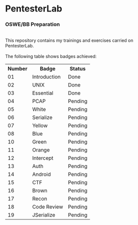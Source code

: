 # PentesterLab
<h3>OSWE/BB Preparation</h3> <br>
This repository contains my trainings and exercises carried on PentesterLab.<br><br>
The following table shows badges achieved:
<table>
  <tr>
    <th>Number</th>
    <th>Badge</th>
    <th>Status</th>
  </tr>
  
  <tr>
    <td>01</td>
    <td>Introduction</td>
    <td>Done</td>
  </tr>
  
  <tr>
    <td>02</td>
    <td>UNIX</td>
    <td>Done</td>
  </tr>
  
  <tr>
    <td>03</td>
    <td>Essential</td>
    <td>Done</td>
  </tr>
  
  <tr>
    <td>04</td>
    <td>PCAP</td>
    <td>Pending</td>
  </tr>

  <tr>
    <td>05</td>
    <td>White</td>
    <td>Pending</td>
  </tr>
  
  <tr>
    <td>06</td>
    <td>Serialize</td>
    <td>Pending</td>
  </tr>
  
  <tr>
    <td>07</td>
    <td>Yellow</td>
    <td>Pending</td>
  </tr>
  
  <tr>
    <td>08</td>
    <td>Blue</td>
    <td>Pending</td>
  </tr>
 
 <tr>
    <td>10</td>
    <td>Green</td>
    <td>Pending</td>
  </tr> 
  
  <tr>
    <td>11</td>
    <td>Orange</td>
    <td>Pending</td>
  </tr> 
  
   <tr>
    <td>12</td>
    <td>Intercept</td>
    <td>Pending</td>
  </tr> 
  
   <tr>
    <td>13</td>
    <td>Auth</td>
    <td>Pending</td>
  </tr> 
  
   <tr>
    <td>14</td>
    <td>Android</td>
    <td>Pending</td>
  </tr> 
  
   <tr>
    <td>15</td>
    <td>CTF</td>
    <td>Pending</td>
  </tr> 
  
   <tr>
    <td>16</td>
    <td>Brown</td>
    <td>Pending</td>
  </tr> 
  
   <tr>
    <td>17</td>
    <td>Recon</td>
    <td>Pending</td>
  </tr> 
  
   <tr>
    <td>18</td>
    <td>Code Review</td>
    <td>Pending</td>
  </tr> 
  
   <tr>
    <td>19</td>
    <td>JSerialize</td>
    <td>Pending</td>
  </tr> 
</table>
